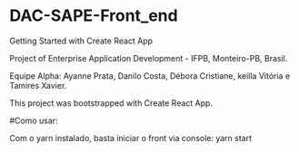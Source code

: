 # DAC-SAPE-Front_end

Getting Started with Create React App

Project of Enterprise Application Development - IFPB, Monteiro-PB, Brasil.

Equipe Alpha: Ayanne Prata, Danilo Costa, Débora Cristiane, keilla Vitória e Tamires Xavier.

This project was bootstrapped with Create React App.

#Como usar:

Com o yarn instalado, basta iniciar o front via console: yarn start
